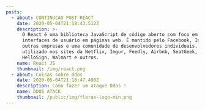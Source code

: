 ```yaml
---
posts:
  - about: CONTINUCAO POST REACT
    date: 2020-05-04T21:18:43.512Z
    description: >-
      O React é uma biblioteca JavaScript de código aberto com foco em criar
      interfaces de usuário em páginas web. É mantido pelo Facebook, Instagram,
      outras empresas e uma comunidade de desenvolvedores individuais. É
      utilizado nos sites da Netflix, Imgur, Feedly, Airbnb, SeatGeek,
      HelloSign, Walmart e outros.
    name: React JS
    thumbnail: /img/react.png
  - about: Coisas sobre ddos
    date: 2020-05-04T21:18:47.498Z
    description: Como fazer um ataque Ddos !
    name: DDOS ATACK
    thumbnail: /public/img/florax-logo-min.png
---
```


